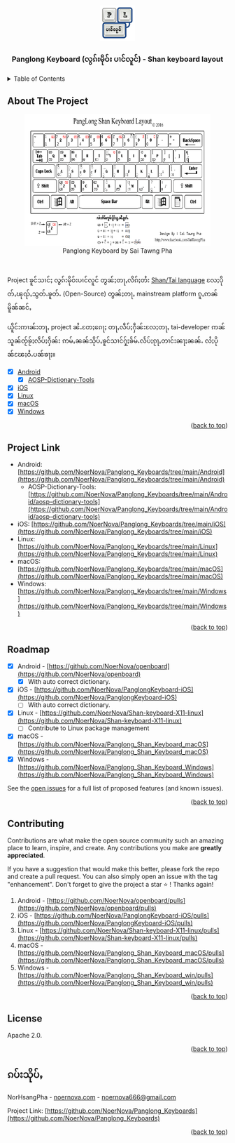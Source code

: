<div id="top"></div>

<!-- PROJECT LOGO -->
<br />

<div align="center">
  <a href="https://github.com/NoerNova/Panglong_Keyboards">
    <img src="Panglong_Keyboard-logo.png" alt="Panglong Keyboard" width="80" height="80">
  </a>

  <h3 align="center">Panglong Keyboard (လွၵ်းမိုဝ်း ပၢင်လူင်) - Shan keyboard layout</h3>

</div>



<!-- TABLE OF CONTENTS -->

<details>
  <summary>Table of Contents</summary>
  <ol>
    <li>
      <a href="#about-the-project">About The Project</a>
    </li>
    <li><a href="#roadmap">Roadmap</a></li>
    <li><a href="#project-link">Project Link</a></a></li>
    <li><a href="#contributing">Contributing</a></li>
    <li><a href="#license">License</a></li>
    <li><a href="#ၵပ်းသိုပ်ႇ">ၵပ်းသိုပ်ႇ</a></li>
  </ol>
</details>


<!-- ABOUT THE PROJECT -->

## About The Project

<div align="center">
  <figure>
    <img src="Keyboard_Layout_Shan.png" alt="Panglong Keyboard by Sai Tawng Pha" height="300"/><br />
    <figcaption>Panglong Keyboard by Sai Tawng Pha</figcaption>
  </figure>
</div>

<br />

Project ၶူင်သၢင်ႈ လွၵ်းမိုဝ်းပၢင်လူင် တွၼ်ႈတႃႇလိၵ်ႈတႆး [Shan/Tai language](https://en.wikipedia.org/wiki/Shan_language) လႄႈပိုတ်ႇၽုၺ်ႇသွတ်ႉၶူတ်ႉ (Open-Source) တွၼ်ႈတႃႇ mainstream platform ၵူႇဢၼ်မိူၼ်ၼင်ႇ

ယိူင်းဢၢၼ်းတႃႇ project ၼႆႉတႄႈၵေႃႈ တႃႇလဵပ်ႈႁဵၼ်းလႄႈတႃႇ tai-developer ဢၼ်သူၼ်ၸႂ်ၶႂ်ႈလဵပ်ႈႁဵၼ်း ဢမ်ႇၼၼ်သိုပ်ႇၶူင်သၢင်ႁႂ်ႈၶႅမ်ႉလႅပ်ႈၵႂႃႇတၢင်းၼႃႈၼၼ်ႉ လႆႈပိုၼ်ၽႄႈဝႆႉပၼ်ၶႃႈ။

- [x] [Android](https://github.com/NoerNova/Panglong_Keyboards/tree/main/Android)
  - [x] [AOSP-Dictionary-Tools](https://github.com/NoerNova/Panglong_Keyboards/tree/main/Android/aosp-dictionary-tools)
- [x] [iOS](https://github.com/NoerNova/Panglong_Keyboards/tree/main/iOS)
- [x] [Linux](https://github.com/NoerNova/Panglong_Keyboards/tree/main/Linux)
- [x] [macOS](https://github.com/NoerNova/Panglong_Keyboards/tree/main/macOS)
- [x] [Windows](https://github.com/NoerNova/Panglong_Keyboards/tree/main/Windows)

<p align="right">(<a href="#top">back to top</a>)</p>

<!-- PROJECT LINK -->

## Project Link

- Android: [https://github.com/NoerNova/Panglong_Keyboards/tree/main/Android](https://github.com/NoerNova/Panglong_Keyboards/tree/main/Android)
  - AOSP-Dictionary-Tools: [https://github.com/NoerNova/Panglong_Keyboards/tree/main/Android/aosp-dictionary-tools](https://github.com/NoerNova/Panglong_Keyboards/tree/main/Android/aosp-dictionary-tools)
- iOS: [https://github.com/NoerNova/Panglong_Keyboards/tree/main/iOS](https://github.com/NoerNova/Panglong_Keyboards/tree/main/iOS)
- Linux: [https://github.com/NoerNova/Panglong_Keyboards/tree/main/Linux](https://github.com/NoerNova/Panglong_Keyboards/tree/main/Linux)
- macOS: [https://github.com/NoerNova/Panglong_Keyboards/tree/main/macOS](https://github.com/NoerNova/Panglong_Keyboards/tree/main/macOS)
- Windows: [https://github.com/NoerNova/Panglong_Keyboards/tree/main/Windows](https://github.com/NoerNova/Panglong_Keyboards/tree/main/Windows)

<p align="right">(<a href="#top">back to top</a>)</p>

<!-- ROADMAP -->

## Roadmap

- [x] Android - [https://github.com/NoerNova/openboard](https://github.com/NoerNova/openboard)
  - [x] With auto correct dictionary.
- [x] iOS - [https://github.com/NoerNova/PanglongKeyboard-iOS](https://github.com/NoerNova/PanglongKeyboard-iOS)
  - [ ] With auto correct dictionary.
- [x] Linux - [https://github.com/NoerNova/Shan-keyboard-X11-linux](https://github.com/NoerNova/Shan-keyboard-X11-linux)
  - [ ] Contribute to Linux package management
- [x] macOS - [https://github.com/NoerNova/Panglong_Shan_Keyboard_macOS](https://github.com/NoerNova/Panglong_Shan_Keyboard_macOS)
- [x] Windows - [https://github.com/NoerNova/Panglong_Shan_Keyboard_Windows](https://github.com/NoerNova/Panglong_Shan_Keyboard_Windows)

See the [open issues](https://github.com/NoerNova/Panglong_Keyboards/issues) for a full list of proposed features (and known issues).

<p align="right">(<a href="#top">back to top</a>)</p>

<!-- CONTRIBUTING -->

## Contributing

Contributions are what make the open source community such an amazing place to learn, inspire, and create. Any contributions you make are **greatly appreciated**.

If you have a suggestion that would make this better, please fork the repo and create a pull request. You can also simply open an issue with the tag "enhancement".
Don't forget to give the project a star ⭐️ ! Thanks again!

1. Android - [https://github.com/NoerNova/openboard/pulls](https://github.com/NoerNova/openboard/pulls)
2. iOS - [https://github.com/NoerNova/PanglongKeyboard-iOS/pulls](https://github.com/NoerNova/PanglongKeyboard-iOS/pulls)
3. Linux - [https://github.com/NoerNova/Shan-keyboard-X11-linux/pulls](https://github.com/NoerNova/Shan-keyboard-X11-linux/pulls)
4. macOS - [https://github.com/NoerNova/Panglong_Shan_Keyboard_macOS/pulls](https://github.com/NoerNova/Panglong_Shan_Keyboard_macOS/pulls)
5. Windows - [https://github.com/NoerNova/Panglong_Shan_Keyboard_win/pulls](https://github.com/NoerNova/Panglong_Shan_Keyboard_win/pulls)

<p align="right">(<a href="#top">back to top</a>)</p>

<!-- LICENSE -->

## License

Apache 2.0.

<p align="right">(<a href="#top">back to top</a>)</p>

<!-- CONTACT -->

## ၵပ်းသိုပ်ႇ

NorHsangPha - [noernova.com](noernova.com) - noernova666@gmail.com

Project Link: [https://github.com/NoerNova/Panglong_Keyboards](https://github.com/NoerNova/Panglong_Keyboards)

<p align="right">(<a href="#top">back to top</a>)</p>
